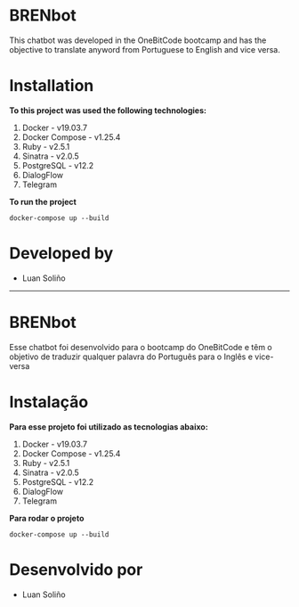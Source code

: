 # BRENbot

This chatbot was developed in the OneBitCode bootcamp and has the objective to translate anyword from Portuguese to English and vice versa.

<h1>Installation</h1>

<strong> To this project was used the following technologies: </strong>
<ol>
  <li>Docker - v19.03.7</li>
  <li>Docker Compose - v1.25.4</li>
  <li>Ruby - v2.5.1</li>
  <li>Sinatra - v2.0.5</li>
  <li>PostgreSQL - v12.2</li>
  <li>DialogFlow</li>
  <li>Telegram</li>
</ol>

<strong> To run the project </strong>
```
docker-compose up --build
```

<h1>Developed by</h1>
<ul>
  <li>Luan Soliño</li>
</ul>

<hr>

# BRENbot

Esse chatbot foi desenvolvido para o bootcamp do OneBitCode e têm o objetivo de traduzir qualquer palavra do Português para o Inglês e vice-versa

<h1>Instalação</h1>

<strong> Para esse projeto foi utilizado as tecnologias abaixo: </strong>
<ol>
  <li>Docker - v19.03.7</li>
  <li>Docker Compose - v1.25.4</li>
  <li>Ruby - v2.5.1</li>
  <li>Sinatra - v2.0.5</li>
  <li>PostgreSQL - v12.2</li>
  <li>DialogFlow</li>
  <li>Telegram</li>
</ol>

<strong> Para rodar o projeto </strong>
```
docker-compose up --build
```

<h1>Desenvolvido por</h1>
<ul>
  <li>Luan Soliño</li>
</ul>
